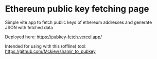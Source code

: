 # Ethereum public key fetching page


Simple vite app to fetch public keys of ethereum addresses and generate JSON with fetched data

Deployed here: https://pubkey-fetch.vercel.app/

Intended for using with this (offline) tool: https://github.com/Mckiev/shamir_to_pubkey

